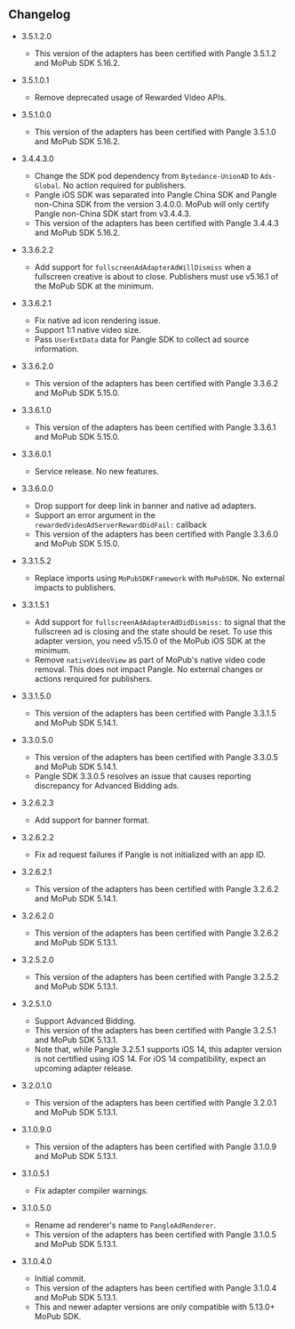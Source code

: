 ## Changelog
   * 3.5.1.2.0
     * This version of the adapters has been certified with Pangle 3.5.1.2 and MoPub SDK 5.16.2.

   * 3.5.1.0.1
     * Remove deprecated usage of Rewarded Video APIs.

   * 3.5.1.0.0
     * This version of the adapters has been certified with Pangle 3.5.1.0 and MoPub SDK 5.16.2.

   * 3.4.4.3.0
     * Change the SDK pod dependency from `Bytedance-UnionAD` to `Ads-Global`. No action required for publishers.
     * Pangle iOS SDK was separated into Pangle China SDK and Pangle non-China SDK from the version 3.4.0.0. MoPub will only certify Pangle non-China SDK start from v3.4.4.3.
     * This version of the adapters has been certified with Pangle 3.4.4.3 and MoPub SDK 5.16.2.

   * 3.3.6.2.2
     * Add support for `fullscreenAdAdapterAdWillDismiss` when a fullscreen creative is about to close. Publishers must use v5.16.1 of the MoPub SDK at the minimum.
     
   * 3.3.6.2.1
     * Fix native ad icon rendering issue.
     * Support 1:1 native video size.
     * Pass `UserExtData` data for Pangle SDK to collect ad source information.
     
   * 3.3.6.2.0
     * This version of the adapters has been certified with Pangle 3.3.6.2 and MoPub SDK 5.15.0.

   * 3.3.6.1.0
     * This version of the adapters has been certified with Pangle 3.3.6.1 and MoPub SDK 5.15.0.

   * 3.3.6.0.1
     * Service release. No new features.
     
   * 3.3.6.0.0
     * Drop support for deep link in banner and native ad adapters. 
     * Support an error argument in the `rewardedVideoAdServerRewardDidFail:` callback
     * This version of the adapters has been certified with Pangle 3.3.6.0 and MoPub SDK 5.15.0.

   * 3.3.1.5.2
     * Replace imports using `MoPubSDKFramework` with `MoPubSDK`. No external impacts to publishers.

   * 3.3.1.5.1
     * Add support for `fullscreenAdAdapterAdDidDismiss:` to signal that the fullscreen ad is closing and the state should be reset. To use this adapter version, you need v5.15.0 of the MoPub iOS SDK at the minimum.
     * Remove `nativeVideoView` as part of MoPub's native video code removal. This does not impact Pangle. No external changes or actions rerquired for publishers. 

   * 3.3.1.5.0
     * This version of the adapters has been certified with Pangle 3.3.1.5 and MoPub SDK 5.14.1.

   * 3.3.0.5.0
     * This version of the adapters has been certified with Pangle 3.3.0.5 and MoPub SDK 5.14.1.
     * Pangle SDK 3.3.0.5 resolves an issue that causes reporting discrepancy for Advanced Bidding ads.

   * 3.2.6.2.3
     * Add support for banner format.

   * 3.2.6.2.2
     * Fix ad request failures if Pangle is not initialized with an app ID.

   * 3.2.6.2.1
     * This version of the adapters has been certified with Pangle 3.2.6.2 and MoPub SDK 5.14.1.

   * 3.2.6.2.0
     * This version of the adapters has been certified with Pangle 3.2.6.2 and MoPub SDK 5.13.1.

   * 3.2.5.2.0
     * This version of the adapters has been certified with Pangle 3.2.5.2 and MoPub SDK 5.13.1.

   * 3.2.5.1.0
     * Support Advanced Bidding.
     * This version of the adapters has been certified with Pangle 3.2.5.1 and MoPub SDK 5.13.1.
     * Note that, while Pangle 3.2.5.1 supports iOS 14, this adapter version is not certified using iOS 14. For iOS 14 compatibility, expect an upcoming adapter release.

   * 3.2.0.1.0
     * This version of the adapters has been certified with Pangle 3.2.0.1 and MoPub SDK 5.13.1.

   * 3.1.0.9.0
     * This version of the adapters has been certified with Pangle 3.1.0.9 and MoPub SDK 5.13.1.

   * 3.1.0.5.1
     * Fix adapter compiler warnings.

   * 3.1.0.5.0
     * Rename ad renderer's name to `PangleAdRenderer`.
     * This version of the adapters has been certified with Pangle 3.1.0.5 and MoPub SDK 5.13.1.

   * 3.1.0.4.0
     * Initial commit.
     * This version of the adapters has been certified with Pangle 3.1.0.4 and MoPub SDK 5.13.1.
     * This and newer adapter versions are only compatible with 5.13.0+ MoPub SDK.
